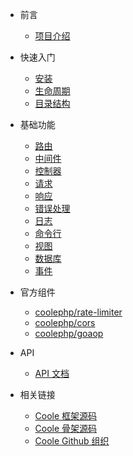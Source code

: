 * 前言
  * [项目介绍](前言/项目介绍.md)

* 快速入门
  * [安装](快速入门/安装.md)
  * [生命周期](快速入门/生命周期.md)
  * [目录结构](快速入门/目录结构.md)
    
* 基础功能
  * [路由](基础功能/路由.md)
  * [中间件](基础功能/中间件.md)
  * [控制器](基础功能/控制器.md)
  * [请求](基础功能/请求.md)
  * [响应](基础功能/响应.md)
  * [错误处理](基础功能/错误处理.md)
  * [日志](基础功能/日志.md)
  * [命令行](基础功能/命令行.md)
  * [视图](基础功能/视图.md)
  * [数据库](基础功能/数据库.md)
  * [事件](基础功能/事件.md)
    
* 官方组件
  * [coolephp/rate-limiter](官方组件/rate-limiter.md)
  * [coolephp/cors](官方组件/cors.md)
  * [coolephp/goaop](官方组件/aop.md)

* API
  * <a href="/coole/api/main">API 文档</a>

* 相关链接
  * [Coole 框架源码](https://github.com/guanguans/coole)
  * [Coole 骨架源码](https://github.com/coolephp/skeleton)
  * [Coole Github 组织](https://github.com/coolephp)
